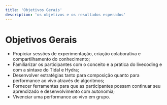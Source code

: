 ```yaml
---
title: 'Objetivos Gerais'
description: 'os objetivos e os resultados esperados'
---
```


# Objetivos Gerais

* Propiciar sessões de experimentação, criação colaborativa e compartilhamento do conhecimento;
* Familiarizar os participantes com o conceito e a prática do livecoding e com a sintaxe do Tidal e Hydra;
* Desenvolver estratégias tanto para composição quanto para performance ao vivo através de algoritmos;
* Fornecer ferramentas para que as participantes possam continuar seu aprendizado e desenvolvimento com autonomia;
* Vivenciar uma performance ao vivo em grupo.
